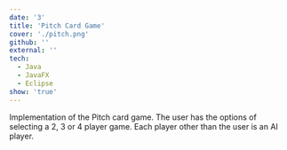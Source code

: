 ```yaml
---
date: '3'
title: 'Pitch Card Game'
cover: './pitch.png'
github: ''
external: ''
tech:
  - Java
  - JavaFX
  - Eclipse
show: 'true'
---
```

Implementation of the Pitch card game. The user has the options of selecting a 2, 3 or 4 player game. Each player other than the user is an AI player. 
